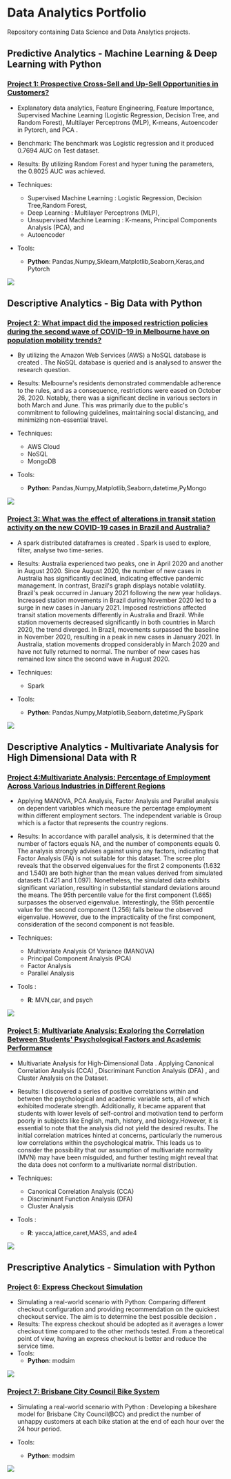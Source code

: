 # Data Analytics Portfolio
Repository containing Data Science and Data Analytics projects. 

## Predictive Analytics - Machine Learning & Deep Learning with Python
### [Project 1: Prospective Cross-Sell and Up-Sell Opportunities in Customers?](https://github.com/harjomand/Portfolio/blob/main/How_to_Identify_Potential_Cross_sell_And_Up_sell_Customers.ipynb) 
* Explanatory data analytics, Feature Engineering, Feature Importance, Supervised Machine Learning (Logistic Regression, Decision Tree, and Random Forest), Multilayer Perceptrons (MLP), K-means, Autoencoder in Pytorch, and PCA .   
* Benchmark: The benchmark was Logistic regression and it produced 0.7694 AUC on Test dataset.
* Results: By utilizing Random Forest and hyper tuning the parameters, the 0.8025 AUC was achieved. 

* Techniques: 
   - Supervised Machine Learning : Logistic Regression, Decision Tree,Random Forest,
   - Deep Learning : Multilayer Perceptrons (MLP),
   - Unsupervised Machine Learning : K-means, Principal Components Analysis (PCA), and
   - Autoencoder
   
* Tools: 
   - **Python**: Pandas,Numpy,Sklearn,Matplotlib,Seaborn,Keras,and Pytorch 
   
![](/images/RandomForest.PNG)


## Descriptive Analytics - Big Data with Python 
### [Project 2: What impact did the imposed restriction policies during the second wave of COVID-19 in Melbourne have on population mobility trends?](https://github.com/harjomand/Portfolio/blob/main/Covid-19-Melbourne.ipynb) 
* By utilizing the Amazon Web Services (AWS) a NoSQL database is created . The NoSQL database is queried and is analysed to answer the research question.  
* Results: Melbourne's residents demonstrated commendable adherence to the rules, and as a consequence, restrictions were eased on October 26, 2020. Notably, there was a significant decline in various sectors in both March and June. This was primarily due to the public's commitment to following guidelines, maintaining social distancing, and minimizing non-essential travel.

* Techniques:
   - AWS Cloud
   - NoSQL 
   - MongoDB
   
* Tools: 
   - **Python**: Pandas,Numpy,Matplotlib,Seaborn,datetime,PyMongo 
   
![](/images/Covid-19.PNG)


### [Project 3: What was the effect of alterations in transit station activity on the new COVID-19 cases in Brazil and Australia? ](https://github.com/harjomand/Portfolio/blob/main/COVID19_Australia_Brazil.ipynb) 
* A spark distributed dataframes is created . Spark is used to explore, filter, analyse two time-series. 
* Results: Australia experienced two peaks, one in April 2020 and another in August 2020. Since August 2020, the number of new cases in Australia has significantly declined, indicating effective pandemic management. In contrast, Brazil's graph displays notable volatility. Brazil's peak occurred in January 2021 following the new year holidays. Increased station movements in Brazil during November 2020 led to a surge in new cases in January 2021. Imposed restrictions affected transit station movements differently in Australia and Brazil. While station movements decreased significantly in both countries in March 2020, the trend diverged. In Brazil, movements surpassed the baseline in November 2020, resulting in a peak in new cases in January 2021. In Australia, station movements dropped considerably in March 2020 and have not fully returned to normal. The number of new cases has remained low since the second wave in August 2020.

* Techniques: 
   - Spark
   
* Tools: 
   - **Python**: Pandas,Numpy,Matplotlib,Seaborn,datetime,PySpark
  
![](/images/Aus_Br.PNG)



## Descriptive Analytics - Multivariate Analysis for High Dimensional Data with R
### [Project 4:Multivariate Analysis: Percentage of Employment Across Various Industries in Different Regions](https://github.com/harjomand/Portfolio/blob/main/Analysing-Eurogroup.pdf) 
* Applying MANOVA, PCA Analysis, Factor Analysis and Parallel analysis on dependent variables which measure the percentage employment within different employment sectors. The independent variable is Group which is a factor that represents the country regions. 
* Results: In accordance with parallel analysis, it is determined that the number of factors equals NA, and the number of components equals 0. The analysis strongly advises against using any factors, indicating that Factor Analysis (FA) is not suitable for this dataset. The scree plot reveals that the observed eigenvalues for the first 2 components (1.632 and 1.540) are both higher than the mean values derived from simulated datasets (1.421 and 1.097). Nonetheless, the simulated data exhibits significant variation, resulting in substantial standard deviations around the means. The 95th percentile value for the first component (1.665) surpasses the observed eigenvalue. Interestingly, the 95th percentile value for the second component (1.256) falls below the observed eigenvalue. However, due to the impracticality of the first component, consideration of the second component is not feasible.

* Techniques: 
   - Multivariate Analysis Of Variance (MANOVA)
   - Principal Component Analysis (PCA)
   - Factor Analysis
   - Parallel Analysis 
   
* Tools : 
   - **R**: MVN,car, and psych
   
![](/images/Parallel_Analysis_Scree_Plots.PNG)

### [Project 5: Multivariate Analysis: Exploring the Correlation Between Students' Psychological Factors and Academic Performance](https://github.com/harjomand/Portfolio/blob/main/Psychological-Variables-and-Academic-Grades.pdf) 
* Multivariate Analysis for High-Dimensional Data . Applying Canonical Correlation Analysis (CCA) , Discriminant Function Analysis (DFA) , and Cluster Analysis on the Dataset. 
* Results: I discovered a series of positive correlations within and between the psychological and academic variable sets, all of which exhibited moderate strength. Additionally, it became apparent that students with lower levels of self-control and motivation tend to perform poorly in subjects like English, math, history, and biology.However, it is essential to note that the analysis did not yield the desired results. The initial correlation matrices hinted at concerns, particularly the numerous low correlations within the psychological matrix. This leads us to consider the possibility that our assumption of multivariate normality (MVN) may have been misguided, and further testing might reveal that the data does not conform to a multivariate normal distribution.
  
* Techniques: 
   - Canonical Correlation Analysis (CCA) 
   - Discriminant Function Analysis (DFA) 
   - Cluster Analysis
   
* Tools : 
   - **R**: yacca,lattice,caret,MASS, and ade4
   
![](/images/Cluster_Dendorogram.PNG)


## Prescriptive Analytics - Simulation with Python
### [Project 6: Express Checkout Simulation](https://github.com/harjomand/Portfolio/blob/main/Express%20Checkout%20Simulation%20with%20Python%20.ipynb)
* Simulating a real-world scenario with Python: Comparing different checkout configuration and providing recommendation on the quickest checkout service. The aim is to determine the best possible decision . 
* Results: The express checkout should be adopted as it averages a lower checkout time compared to the other methods tested. From a theoretical point of view, having an express checkout is better and reduce the service time.
* Tools: 
   - **Python**: modsim

![](/images/Express_Checkout_.PNG)


### [Project 7: Brisbane City Council Bike System](https://github.com/harjomand/Portfolio/blob/main/Brisbane%20-%20Bike.ipynb)
* Simulating a real-world scenario with Python : Developing a bikeshare model for Brisbane City Council(BCC) and predict the number of unhappy customers at each bike station at the end of each hour over the 24 hour period.

* Tools: 
   - **Python**: modsim

![](/images/Unhappycustomers.PNG)


